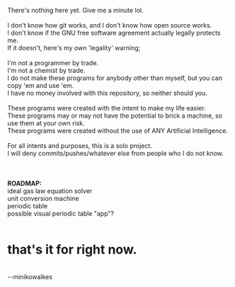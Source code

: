 There's nothing here yet. Give me a minute lol. <br>
<br>
I don't know how git works, and I don't know how open source works. <br>
I don't know if the GNU free software agreement actually legally protects me. <br>
If it doesn't, here's my own 'legality' warning; <br>
<br>
I'm not a programmer by trade. <br>
I'm not a chemist by trade. <br>
I do not make these programs for anybody other than myself, but you can copy 'em and use 'em. <br>
I have no money involved with this repository, so neither should you. <br>
<br>
These programs were created with the intent to make my life easier.<br>
These programs may or may not have the potential to brick a machine, so use them at your own risk. <br>
These programs were created without the use of ANY Artificial Intelligence. <br>
<br>
For all intents and purposes, this is a solo project. <br>
I will deny commits/pushes/whatever else from people who I do not know. <br>
<br>
<br>
<br>
**ROADMAP:** <br>
ideal gas law equation solver <br>
unit conversion machine <br>
periodic table <br>
possible visual periodic table "app"? <br>
<br>
# that's it for right now. <br>
<br>
--minikowalkes
